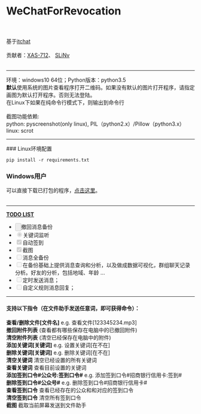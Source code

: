 # WeChatForRevocation<br><br>
基于<a href="https://github.com/littlecodersh/ItChat.git">itchat</a><br><br>
贡献者：<a href='https://github.com/XAS-712'>XAS-712</a>、 <a href='https://github.com/SLiNv'>SLiNv</a><br><br>
<hr />
环境：windows10 64位；Python版本：python3.5<br>
<strong>默认</strong>使用系统的图片查看程序打开二维码。如果没有默认的图片打开程序，请指定画图为默认打开程序。否则无法登陆。<br>
在Linux下如果在纯命令行模式下，则输出到命令行<br><br>
截图功能依赖: <br>
     python: pyscreenshot(only linux), PIL（python2.x）/Pillow（python3.x）<br>
     linux: scrot<br>
<hr />
### Linux环境配置

```pip install -r requirements.txt```
### Windows用户
可以直接下载已打包的程序，<a href='https://github.com/ZKeeer/WeChatForRevocation/releases'>点击这里</a>。<br><br>
<hr />

<strong><a href='http://zkeeer.space/?page_id=2'>TODO LIST</a></strong><br>
<ul class="contains-task-list">
    <li class="task-list-item">
        <input class="task-list-item" checked="" disabled="" type="button">撤回消息备份</input>
    </li>
    <li class="task-list-item">
        <input class="task-list-item" checked="checked" disabled="disabled" type="radio">关键词监听
    </li>
    <li class="task-list-item">
        <input class="task-list-item" checked="checked" disabled="disabled" type="checkbox">自动签到
    </li>
    <li class="task-list-item">
        <input class="task-list-item" checked="checked" disabled="disabled" type="checkbox">截图
    </li>
    <li class="task-list-item">
        <input class="task-list-item" disabled="disabled" type="checkbox">消息全备份
    </li>
    <li class="task-list-item">
        <input class="task-list-item" disabled="disabled" type="checkbox">在备份基础上提供消息查询和分析，以及做成数据可视化，群组聊天记录分析。好友的分析，包括地域、年龄 …
    </li>
    <li class="task-list-item">
        <input class="task-list-item" disabled="disabled" type="checkbox">定时发送消息；
    </li>
    <li class="task-list-item">
        <input class="task-list-item" disabled="disabled" type="checkbox">自定义规则消息回复；
    </li>
</ul>
<hr />
<h4>支持以下指令（在文件助手发送任意词，即可获得命令）：</h4>
<strong>查看/删除文件[文件名]</strong> e.g. 查看文件[123345234.mp3]<br>
<strong>撤回附件列表</strong> (查看都有哪些保存在电脑中的已撤回附件)<br>
<strong>清空附件列表</strong> (清空已经保存在电脑中的附件)<br>
<strong>添加关键词[关键词]</strong>  e.g. 设置关键词[在不在]<br>
<strong>删除关键词[关键词]</strong>  e.g. 删除关键词[在不在]<br>
<strong>清空关键词</strong>  清空已经设置的所有关键词<br>
<strong>查看关键词</strong>  查看目前设置的关键词<br>
<strong>添加签到口令#公众号:签到口令#</strong>   e.g. 添加签到口令#招商银行信用卡:签到#<br>
<strong>删除签到口令#公众号#</strong>   e.g. 删除签到口令#招商银行信用卡#<br>
<strong>查看签到口令</strong>  查看已经存在的公众和和对应的签到口令<br>
<strong>清空签到口令</strong>  清空所有签到口令<br>
<strong>截图</strong> 截取当前屏幕发送到文件助手<br>

